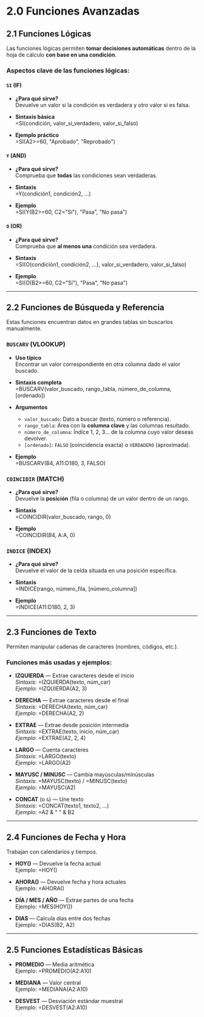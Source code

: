 
# 2.0 Funciones Avanzadas

## 2.1 Funciones Lógicas
Las funciones lógicas permiten **tomar decisiones automáticas** dentro de la hoja de cálculo **con base en una condición**.

### Aspectos clave de las funciones lógicas:

#### `SI` (IF)

* **¿Para qué sirve?**  
  Devuelve un valor si la condición es verdadera y otro valor si es falsa.

* **Sintaxis básica**  
  =SI(condición, valor_si_verdadero, valor_si_falso)

* **Ejemplo práctico**  
  =SI(A2>=60, "Aprobado", "Reprobado")

#### `Y` (AND)

* **¿Para qué sirve?**  
  Comprueba que **todas** las condiciones sean verdaderas.

* **Sintaxis**  
  =Y(condición1, condición2, …)

* **Ejemplo**  
  =SI(Y(B2>=60, C2="Sí"), "Pasa", "No pasa")

#### `O` (OR)

* **¿Para qué sirve?**  
  Comprueba que **al menos una** condición sea verdadera.

* **Sintaxis**  
  =SI(O(condición1, condición2, …), valor_si_verdadero, valor_si_falso)

* **Ejemplo**  
  =SI(O(B2>=60, C2="Sí"), "Pasa", "No pasa")


---

## 2.2 Funciones de Búsqueda y Referencia
Estas funciones encuentran datos en grandes tablas sin buscarlos manualmente.

### `BUSCARV` (VLOOKUP)

* **Uso típico**  
  Encontrar un valor correspondiente en otra columna dado el valor buscado.

* **Sintaxis completa**  
  =BUSCARV(valor_buscado, rango_tabla, número_de_columna, [ordenado])

* **Argumentos**  
  * `valor_buscado`: Dato a buscar (texto, número o referencia).  
  * `rango_tabla`: Área con la **columna clave** y las columnas resultado.  
  * `número_de_columna`: Índice 1, 2, 3… de la columna cuyo valor deseas devolver.  
  * `[ordenado]`: `FALSO` (coincidencia exacta) o `VERDADERO` (aproximada).  

* **Ejemplo**  
  =BUSCARV(B4, A11:D180, 3, FALSO)

### `COINCIDIR` (MATCH)

* **¿Para qué sirve?**  
  Devuelve la **posición** (fila o columna) de un valor dentro de un rango.

* **Sintaxis**  
  =COINCIDIR(valor_buscado, rango, 0)

* **Ejemplo**  
  =COINCIDIR($B$4, A:A, 0)

### `INDICE` (INDEX)

* **¿Para qué sirve?**  
  Devuelve el valor de la celda situada en una posición específica.

* **Sintaxis**  
  =INDICE(rango, número_fila, [número_columna])

* **Ejemplo**  
  =INDICE(A11:D180, 2, 3)


---

## 2.3 Funciones de Texto
Permiten manipular cadenas de caracteres (nombres, códigos, etc.).

### Funciones más usadas y ejemplos:

* **IZQUIERDA** — Extrae caracteres desde el inicio  
  *Sintaxis*: =IZQUIERDA(texto, núm_car)  
  *Ejemplo*: =IZQUIERDA(A2, 3)

* **DERECHA** — Extrae caracteres desde el final  
  *Sintaxis*: =DERECHA(texto, núm_car)  
  *Ejemplo*: =DERECHA(A2, 2)

* **EXTRAE** — Extrae desde posición intermedia  
  *Sintaxis*: =EXTRAE(texto, inicio, núm_car)  
  *Ejemplo*: =EXTRAE(A2, 2, 4)

* **LARGO** — Cuenta caracteres  
  *Sintaxis*: =LARGO(texto)  
  *Ejemplo*: =LARGO(A2)

* **MAYUSC / MINUSC** — Cambia mayúsculas/minúsculas  
  *Sintaxis*: =MAYUSC(texto) / =MINUSC(texto)  
  *Ejemplo*: =MAYUSC(A2)

* **CONCAT** (o `&`) — Une texto  
  *Sintaxis*: =CONCAT(texto1, texto2, …)  
  *Ejemplo*: =A2 & " " & B2


---

## 2.4 Funciones de Fecha y Hora
Trabajan con calendarios y tiempos.

* **HOY()** — Devuelve la fecha actual  
  Ejemplo: =HOY()

* **AHORA()** — Devuelve fecha y hora actuales  
  Ejemplo: =AHORA()

* **DÍA / MES / AÑO** — Extrae partes de una fecha  
  Ejemplo: =MES(HOY())

* **DIAS** — Calcula días entre dos fechas  
  Ejemplo: =DIAS(B2, A2)


---

## 2.5 Funciones Estadísticas Básicas

* **PROMEDIO** — Media aritmética  
  Ejemplo: =PROMEDIO(A2:A10)

* **MEDIANA** — Valor central  
  Ejemplo: =MEDIANA(A2:A10)

* **DESVEST** — Desviación estándar muestral  
  Ejemplo: =DESVEST(A2:A10)

